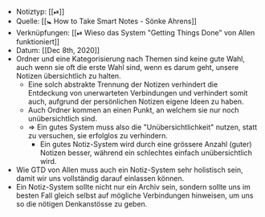 - Notiztyp: [[⏯]]
- Quelle: [[🚼 How to Take Smart Notes - Sönke Ahrens]]
- Verknüpfungen: [[⏯ Wieso das System "Getting Things Done" von Allen funktioniert]]
- Datum: [[Dec 8th, 2020]]
- Ordner und eine Kategorisierung nach Themen sind keine gute Wahl, auch wenn sie oft die erste Wahl sind, wenn es darum geht, unsere Notizen übersichtlich zu halten.
	- Eine solch abstrakte Trennung der Notizen verhindert die Entdeckung von unerwarteten Verbindungen und verhindert somit auch, aufgrund der persönlichen Notizen eigene Ideen zu haben.
	- Auch Ordner kommen an einen Punkt, an welchem sie nur noch unübersichtlich sind.
	- => Ein gutes System muss also die "Unübersichtlichkeit" nutzen, statt zu versuchen, sie erfolglos zu verhindern.
		- Ein gutes Notiz-System wird durch eine grössere Anzahl (guter) Notizen besser, während ein schlechtes einfach unübersichtlich wird.
- Wie GTD von Allen muss auch ein Notiz-System sehr holistisch sein, damit wir uns vollständig darauf einlassen können.
- Ein Notiz-System sollte nicht nur ein Archiv sein, sondern sollte uns im besten Fall gleich selbst auf mögliche Verbindungen hinweisen, um uns so die nötigen Denkanstösse zu geben.